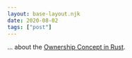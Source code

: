 ```yaml
---
layout: base-layout.njk
date: 2020-08-02
tags: ["post"]
---
```


... about the [Ownership Concept in Rust](https://dev.to/aligoren/ownership-concept-in-rust-61a).
